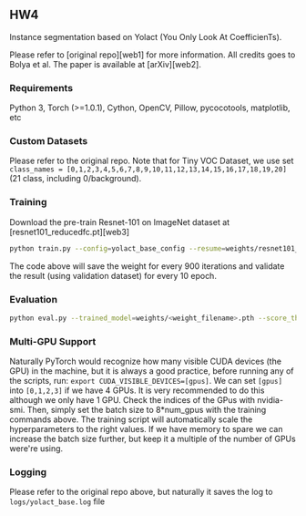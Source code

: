 ## HW4
Instance segmentation based on Yolact (You Only Look At CoefficienTs).

Please refer to [original repo][web1] for more information. All credits goes to Bolya et al.
The paper is available at [arXiv][web2].

### Requirements
Python 3, Torch (>=1.0.1), Cython, OpenCV, Pillow, pycocotools, matplotlib, etc

### Custom Datasets
Please refer to the original repo. Note that for Tiny VOC Dataset, we use set `class_names = [0,1,2,3,4,5,6,7,8,9,10,11,12,13,14,15,16,17,18,19,20]` (21 class, including 0/background).

### Training
Download the pre-train Resnet-101 on ImageNet dataset at [resnet101_reducedfc.pt][web3]
```sh
python train.py --config=yolact_base_config --resume=weights/resnet101_reduced.pt --batch_size=16 --lr 0.005 --save_interval 900 --validation_epoch 10
```
The code above will save the weight for every 900 iterations and validate the result (using validation dataset) for every 10 epoch.

### Evaluation
```sh
python eval.py --trained_model=weights/<weight_filename>.pth --score_threshold=0.15 --top_k=15 images=path/to/input/folder:path/to/output/folder
```

### Multi-GPU Support
Naturally PyTorch would recognize how many visible CUDA devices (the GPU) in the machine, but it is always a good practice, before running any of the scripts, run: `export CUDA_VISIBLE_DEVICES=[gpus]`. We can set `[gpus]` into `[0,1,2,3]` if we have 4 GPUs. It is very recommended to do this although we only have 1 GPU. Check the indices of the GPus with nvidia-smi. Then, simply set the batch size to 8*num_gpus with the training commands above. The training script will automatically scale the hyperparameters to the right values. If we have memory to spare we can increase the batch size further, but keep it a multiple of the number of GPUs were're using.

### Logging
Please refer to the original repo above, but naturally it saves the log to `logs/yolact_base.log` file 
